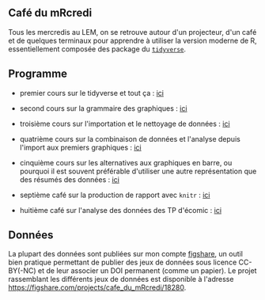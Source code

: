 ## Café du mRcredi

Tous les mercredis au LEM, on se retrouve autour d'un projecteur, d'un café et
de quelques terminaux pour apprendre à utiliser la version moderne de R,
essentiellement composée des package du [`tidyverse`](http://tidyverse.org/).

## Programme

- premier cours sur le tidyverse et tout ça :
[ici](/cafe-du-mRcredi/01-session-chauffe.html)

- second cours sur la grammaire des graphiques :
[ici](/cafe-du-mRcredi/02-premiers-graphiques.html)

- troisième cours sur l'importation et le nettoyage de données :
[ici](/cafe-du-mRcredi/03-data-import-and-clean.html)

- quatrième cours sur la combinaison de données et l'analyse depuis l'import aux
premiers graphiques : [ici](/cafe-du-mRcredi/04-recapitulatif.html)

- cinquième cours sur les alternatives aux graphiques en barre, ou pourquoi il
  est souvent préférable d'utiliser une autre représentation que des résumés des
  données : [ici](/cafe-du-mRcredi/05-fin-des-barplots.html)

- septième café sur la production de rapport avec `knitr` :
  [ici](/cafe-du-mRcredi/07-gc-content.html)

- huitième café sur l'analyse des données des TP d'écomic :
  [ici](/cafe-du-mRcredi/08-ecomic.html)

## Données

La plupart des données sont publiées sur mon compte
[figshare](https://figshare.com/), un outil bien pratique permettant de publier
des jeux de données sous licence CC-BY(-NC) et de leur associer un DOI permanent
(comme un papier). Le projet rassemblant les différents jeux de données est
disponible à l'adresse https://figshare.com/projects/cafe_du_mRcredi/18280.
